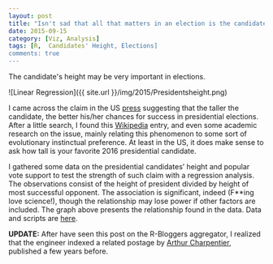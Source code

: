 ```yaml
---
layout: post
title: "Isn't sad that all that matters in an election is the candidate's height?"
date: 2015-09-15
category: [Viz, Analysis]
tags: [R,  Candidates' Height, Elections]
comments: true
---
```


The candidate's height may be very important in elections.

<!--more-->


![Linear Regression]({{ site.url }}/img/2015/Presidentsheight.png)


I came across the claim in the US [press](http://www.usnews.com/news/articles/2015/07/08/how-tall-are-the-2016-presidential-candidates) suggesting that the taller the candidate, the better his/her chances for success in presidential elections. After a little search, I found this [Wikipedia](https://en.wikipedia.org/wiki/Heights_of_presidents_and_presidential_candidates_of_the_United_States) entry, and even some academic research on the issue, mainly relating this phenomenon to some sort of evolutionary instinctual preference. At least in the US, it does make sense to ask how tall is your favorite 2016 presidential candidate.

I gathered some data on the presidential candidates’ height and popular vote support to test the strength of such claim with a regression analysis. The observations consist of the height of president divided by height of most successful opponent. The association is significant, indeed (F**ing love science!), though the relationship may lose power if other factors are included. The graph above presents the relationship found in the data. Data and scripts are [here](https://gist.github.com/danielmarcelino/b2cc9f3964d7608f29b5).


**UPDATE:** After have seen this post on the R-Bloggers aggregator, I realized that the engineer indexed a related postage by [Arthur Charpentier](http://www.r-bloggers.com/who-will-be-the-next-president-of-the-us/), published a few years before.